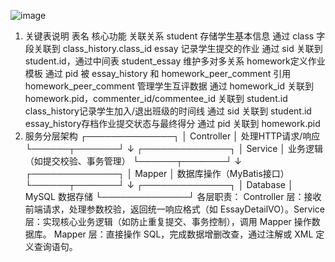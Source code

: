 ![image](https://github.com/user-attachments/assets/cf448d61-aa92-44de-90da-89851c969ce2)
1. 关键表说明
  表名	           核心功能	                            关联关系
​​student​​	        存储学生基本信息	              通过 class 字段关联到 class_history.class_id
​​essay​​	         记录学生提交的作业	              通过 sid 关联到 student.id，通过中间表 student_essay 维护多对多关系
​​homework​​	       定义作业模板	                通过 pid 被 essay_history 和 homework_peer_comment 引用
​​homework_peer_comment​​	管理学生互评数据	        通过 homework_id 关联到 homework.pid，commenter_id/commentee_id 关联到 student.id
​​class_history​​	  记录学生加入/退出班级的时间线	  通过 sid 关联到 student.id
​​essay_history​​	  存档作业提交状态与最终得分	    通过 pid 关联到 homework.pid
2. 服务分层架构
               ┌──────────────┐
               │   Controller │ 处理HTTP请求/响应
               └──────┬───────┘
                      ↓
               ┌──────────────┐
               │    Service   │ 业务逻辑（如提交校验、事务管理）
               └──────┬───────┘
                      ↓
               ┌──────────────┐
               │    Mapper    │ 数据库操作（MyBatis接口）
               └──────┬───────┘
                      ↓
               ┌──────────────┐
               │   Database   │ MySQL 数据存储
               └──────────────┘
各层职责：
​​Controller 层​​：接收前端请求，处理参数校验，返回统一响应格式（如 EssayDetailVO）。
​​Service 层​​：实现核心业务逻辑（如防止重复提交、事务控制），调用 Mapper 操作数据库。
​​Mapper 层​​：直接操作 SQL，完成数据增删改查，通过注解或 XML 定义查询语句。
